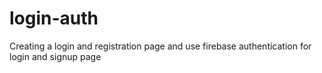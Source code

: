 # login-auth
Creating a login and registration page and use firebase authentication for login and signup page
